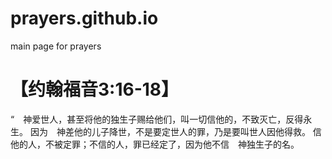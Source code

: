 # prayers.github.io

main page for prayers

# 【约翰福音3:16-18】

“　神爱世人，甚至将他的独生子赐给他们，叫一切信他的，不致灭亡，反得永生。
因为　神差他的儿子降世，不是要定世人的罪，乃是要叫世人因他得救。
信他的人，不被定罪；不信的人，罪已经定了，因为他不信　神独生子的名。